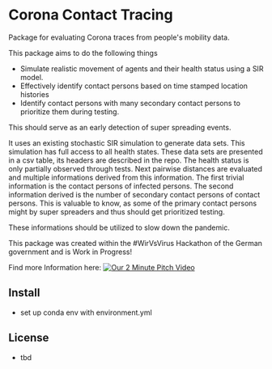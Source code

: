 # Corona Contact Tracing

Package for evaluating Corona traces from people's mobility data.

This package aims to do the following things

- Simulate realistic movement of agents and their health status using a SIR model.
- Effectively identify contact persons based on time stamped location histories
- Identify contact persons with many secondary contact persons to prioritize them during testing.

This should serve as an early detection of super spreading events.

It uses an existing stochastic SIR simulation to generate data sets.
This simulation has full access to all health states.
These data sets are presented in a csv table, its headers are described in the repo.
The health status is only partially observed through tests.
Next pairwise distances are evaluated and multiple informations derived from this information.
The first trivial information is the contact persons of infected persons.
The second information derived is the number of secondary contact persons of contact persons.
This is valuable to know, as some of the primary contact persons might by super spreaders and thus should get prioritized testing.

These informations should be utilized to slow down the pandemic.

This package was created within the #WirVsVirus Hackathon of the German government and is Work in Progress!

Find more Information here:
[![Our 2 Minute Pitch Video](http://img.youtube.com/vi/XJfh6adtw7g/0.jpg)](https://www.youtube.com/watch?v=XJfh6adtw7g)

## Install

- set up conda env with environment.yml

## License

- tbd
